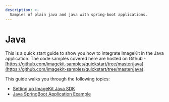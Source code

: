 ```yaml
---
description: >-
  Samples of plain java and java with spring-boot applications.
---
```


# Java

This is a quick start guide to show you how to integrate ImageKit in the Java application. The code samples covered here are hosted on Github -  [https://github.com/imagekit-samples/quickstart/tree/master/java](https://github.com/imagekit-samples/quickstart/tree/master/java).

This guide walks you through the following topics:

* [Setting up ImageKit Java SDK](java_app.md)
* [Java SpringBoot Application Example](java_with_spring-boot.md)

